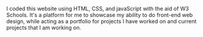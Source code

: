 I coded this website using HTML, CSS, and javaScript with the aid of W3 Schools. It's a platform for me to showcase my ability to do front-end web design, while acting as a portfolio for projects I have worked on and current projects that I am working on.
